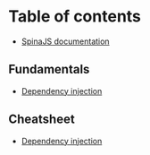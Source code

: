 # Table of contents

* [SpinaJS documentation](README.md)

## Fundamentals

* [Dependency injection](fundamentals/dependency-injection.md)

## Cheatsheet

* [Dependency injection](cheatsheet/dependency-injection.md)

